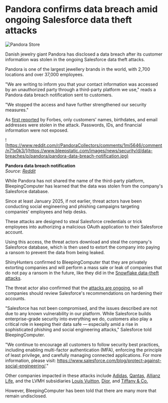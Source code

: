 # Pandora confirms data breach amid ongoing Salesforce data theft attacks

![Pandora Store](https://www.bleepstatic.com/content/hl-images/2025/08/05/pandora-store.jpg)

Danish jewelry giant Pandora has disclosed a data breach after its customer information was stolen in the ongoing Salesforce data theft attacks.

Pandora is one of the largest jewellery brands in the world, with 2,700 locations and over 37,000 employees.

"We are writing to inform you that your contact information was accessed by an unauthorized party through a third-party platform we use," reads a Pandora data breach notification sent to customers.

"We stopped the access and have further strengthened our security measures."

As [first reported](https://www.forbes.com/sites/daveywinder/2025/08/05/pandora-confirms-cyberattackwhat-you-need-to-know/) by Forbes, only customers' names, birthdates, and email addresses were stolen in the attack. Passwords, IDs, and financial information were not exposed.

![https://www.reddit.com/r/PandoraCollectors/comments/1mi5646/comment/n71x0k3/](https://www.bleepstatic.com/images/news/security/d/data-breaches/p/pandora/pandora-data-breach-notification.jpg)

**Pandora data breach notification**  
_Source: [Reddit](https://www.reddit.com/r/PandoraCollectors/comments/1mi5646/comment/n71x0k3/)_

While Pandora has not shared the name of the third-party platform, BleepingComputer has learned that the data was stolen from the company's Salesforce database.

Since at least January 2025, if not earlier, threat actors have been conducting social engineering and phishing campaigns targeting companies' employees and help desks.

These attacks are designed to steal Salesforce credentials or trick employees into authorizing a malicious OAuth application to their Salesforce account.

Using this access, the threat actors download and steal the company's Salesforce database, which is then used to extort the company into paying a ransom to prevent the data from being leaked.

ShinyHunters confirmed to BleepingComputer that they are privately extorting companies and will perform a mass sale or leak of companies that do not pay a ransom in the future, like they did in the [Snowflake data-theft attacks](https://www.bleepingcomputer.com/tag/snowflake/).

The threat actor also confirmed that the [attacks are ongoing](https://www.bleepingcomputer.com/news/security/shinyhunters-behind-salesforce-data-theft-attacks-at-qantas-allianz-life-and-lvmh/), so all companies should review Salesforce's recommendations on hardening their accounts.

"Salesforce has not been compromised, and the issues described are not due to any known vulnerability in our platform. While Salesforce builds enterprise-grade security into everything we do, customers also play a critical role in keeping their data safe — especially amid a rise in sophisticated phishing and social engineering attacks," Salesforce told BleepingComputer.

"We continue to encourage all customers to follow security best practices, including enabling multi-factor authentication (MFA), enforcing the principle of least privilege, and carefully managing connected applications. For more information, please visit: <https://www.salesforce.com/blog/protect-against-social-engineering/>."

Other companies impacted in these attacks include [Adidas](https://www.bleepstatic.com/news/security/adidas-warns-of-data-breach-after-customer-service-provider-hack/), [Qantas](https://www.bleepingcomputer.com/news/security/qantas-confirms-data-breach-impacts-57-million-customers/), [Allianz Life](https://www.bleepingcomputer.com/news/security/allianz-life-confirms-data-breach-impacts-majority-of-14-million-customers/), and the LVMH subsidiaries [Louis Vuitton](https://www.bleepingcomputer.com/news/security/louis-vuitton-says-regional-data-breaches-tied-to-same-cyberattack/), [Dior](https://www.bleepingcomputer.com/news/security/fashion-giant-dior-discloses-cyberattack-warns-of-data-breach/), and [Tiffany & Co.](https://www.chosun.com/english/industry-en/2025/05/26/ORM5MULB7NEM7EBUFVXHVLSB4A/)

However, BleepingComputer has been told that there are many more that remain undisclosed.